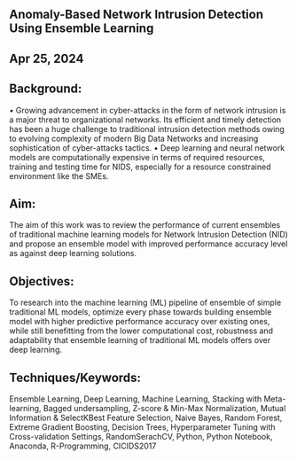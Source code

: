 ## Anomaly-Based Network Intrusion Detection Using Ensemble Learning
## Apr 25, 2024
## Background:
• Growing advancement in cyber-attacks in the form of network intrusion is a major threat to organizational networks. Its efficient and timely detection has been a 
  huge challenge to traditional intrusion detection methods owing to evolving complexity of modern Big Data Networks and increasing sophistication of cyber-attacks tactics. 
• Deep learning and neural network models are computationally expensive in terms of required resources, training and testing time for NIDS, especially for a resource 
  constrained environment like the SMEs.

## Aim:
The aim of this work was to review the performance of current ensembles of traditional machine learning models for Network Intrusion Detection (NID) 
and propose an ensemble model with improved performance accuracy level as against deep learning solutions.

## Objectives:
To research into the machine learning (ML) pipeline of ensemble of simple traditional ML models, optimize every phase towards building ensemble model 
with higher predictive performance accuracy over existing ones, while still benefitting from the lower computational cost, robustness and adaptability that 
ensemble learning of traditional ML models offers over deep learning.

## Techniques/Keywords:
Ensemble Learning, Deep Learning, Machine Learning, Stacking with Meta-learning, Bagged undersampling, Z-score & Min-Max Normalization, 
Mutual Information & SelectKBest Feature Selection, Naive Bayes, Random Forest, Extreme Gradient Boosting, Decision Trees, Hyperparameter Tuning with Cross-validation Settings,
RandomSerachCV, Python, Python Notebook, Anaconda, R-Programming, CICIDS2017
